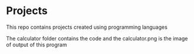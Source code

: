 # Projects
This repo contains projects created using programming languages

The calculator folder contains the code and the calculator.png is the image of output of this program

